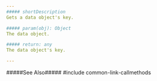 ```yaml
---
##### shortDescription
Gets a data object's key.

##### param(obj): Object
The data object.

##### return: any
The data object's key.

---
```

#####See Also#####
#include common-link-callmethods